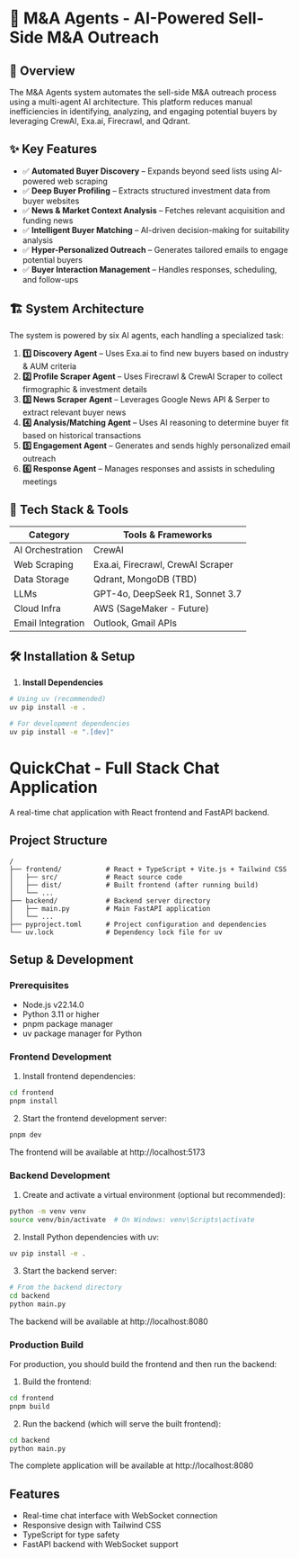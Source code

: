 # 🚀 M&A Agents - AI-Powered Sell-Side M&A Outreach

## 📌 Overview
The M&A Agents system automates the sell-side M&A outreach process using a multi-agent AI architecture. This platform reduces manual inefficiencies in identifying, analyzing, and engaging potential buyers by leveraging CrewAI, Exa.ai, Firecrawl, and Qdrant.

## ✨ Key Features
- ✅ **Automated Buyer Discovery** – Expands beyond seed lists using AI-powered web scraping
- ✅ **Deep Buyer Profiling** – Extracts structured investment data from buyer websites
- ✅ **News & Market Context Analysis** – Fetches relevant acquisition and funding news
- ✅ **Intelligent Buyer Matching** – AI-driven decision-making for suitability analysis
- ✅ **Hyper-Personalized Outreach** – Generates tailored emails to engage potential buyers
- ✅ **Buyer Interaction Management** – Handles responses, scheduling, and follow-ups

## 🏗️ System Architecture
The system is powered by six AI agents, each handling a specialized task:

1. **1️⃣ Discovery Agent** – Uses Exa.ai to find new buyers based on industry & AUM criteria
2. **2️⃣ Profile Scraper Agent** – Uses Firecrawl & CrewAI Scraper to collect firmographic & investment details
3. **3️⃣ News Scraper Agent** – Leverages Google News API & Serper to extract relevant buyer news
4. **4️⃣ Analysis/Matching Agent** – Uses AI reasoning to determine buyer fit based on historical transactions
5. **5️⃣ Engagement Agent** – Generates and sends highly personalized email outreach
6. **6️⃣ Response Agent** – Manages responses and assists in scheduling meetings

## 🔧 Tech Stack & Tools
| Category              | Tools & Frameworks                          |
|-----------------------|---------------------------------------------|
| AI Orchestration      | CrewAI                                      |
| Web Scraping          | Exa.ai, Firecrawl, CrewAI Scraper           |
| Data Storage          | Qdrant, MongoDB (TBD)                       |
| LLMs                  | GPT-4o, DeepSeek R1, Sonnet 3.7             |
| Cloud Infra           | AWS (SageMaker - Future)                    |
| Email Integration     | Outlook, Gmail APIs                         |

## 🛠️ Installation & Setup
1. **Install Dependencies**
```bash
# Using uv (recommended)
uv pip install -e .

# For development dependencies
uv pip install -e ".[dev]"
```

# QuickChat - Full Stack Chat Application

A real-time chat application with React frontend and FastAPI backend.

## Project Structure

```
/
├── frontend/           # React + TypeScript + Vite.js + Tailwind CSS
│   ├── src/            # React source code
│   ├── dist/           # Built frontend (after running build)
│   └── ...
├── backend/            # Backend server directory
│   ├── main.py         # Main FastAPI application
│   └── ...
├── pyproject.toml      # Project configuration and dependencies
└── uv.lock             # Dependency lock file for uv
```

## Setup & Development

### Prerequisites

- Node.js v22.14.0
- Python 3.11 or higher
- pnpm package manager
- uv package manager for Python

### Frontend Development

1. Install frontend dependencies:

```bash
cd frontend
pnpm install
```

2. Start the frontend development server:

```bash
pnpm dev
```

The frontend will be available at http://localhost:5173

### Backend Development

1. Create and activate a virtual environment (optional but recommended):

```bash
python -m venv venv
source venv/bin/activate  # On Windows: venv\Scripts\activate
```

2. Install Python dependencies with uv:

```bash
uv pip install -e .
```

3. Start the backend server:

```bash
# From the backend directory
cd backend
python main.py
```

The backend will be available at http://localhost:8080

### Production Build

For production, you should build the frontend and then run the backend:

1. Build the frontend:

```bash
cd frontend
pnpm build
```

2. Run the backend (which will serve the built frontend):

```bash
cd backend
python main.py
```

The complete application will be available at http://localhost:8080

## Features

- Real-time chat interface with WebSocket connection
- Responsive design with Tailwind CSS
- TypeScript for type safety
- FastAPI backend with WebSocket support
